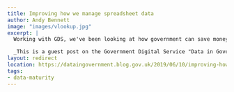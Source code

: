 ```yaml
---
title: Improving how we manage spreadsheet data
author: Andy Bennett
image: "images/vlookup.jpg"
excerpt: |
  Working with GDS, we've been looking at how government can save money in business processes through the use of data standards and the interoperability they bring. Since spreadsheets are probably here to stay, we've been looking at how to extract structured data from them. We built a tool that takes a simple but messy spreadsheet and extracts tabular data from it.

  _This is a guest post on the Government Digital Service "Data in Government" blog._
layout: redirect
location: https://dataingovernment.blog.gov.uk/2019/06/10/improving-how-we-manage-spreadsheet-data/
tags:
- data-maturity
---
```

